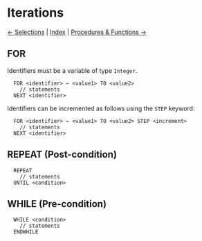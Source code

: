 # Iterations

[← Selections](./selections.md) | [Index](../readme.md) | [Procedures & Functions →](./procedures_and_functions.md)

## FOR

Identifiers must be a variable of type `Integer`.

```
  FOR <identifier> ← <value1> TO <value2>
    // statements
  NEXT <identifier>
```

Identifiers can be incremented as follows using the `STEP` keyword:

```
  FOR <identifier> ← <value1> TO <value2> STEP <increment>
    // statements
  NEXT <identifier>
```

## REPEAT (Post-condition)

```
  REPEAT
    // statements
  UNTIL <condition>
```

## WHILE (Pre-condition)

```
  WHILE <condition>
    // statements
  ENDWHILE
```